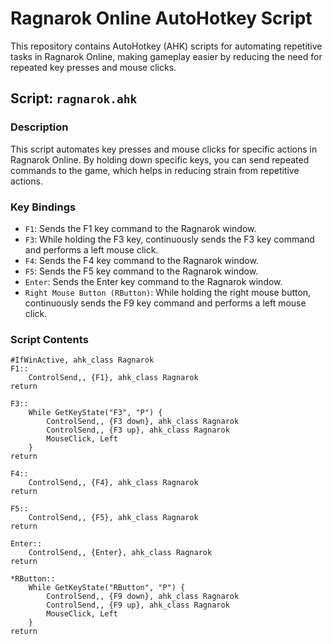 # Ragnarok Online AutoHotkey Script

This repository contains AutoHotkey (AHK) scripts for automating repetitive tasks in Ragnarok Online, making gameplay easier by reducing the need for repeated key presses and mouse clicks.

## Script: `ragnarok.ahk`

### Description

This script automates key presses and mouse clicks for specific actions in Ragnarok Online. By holding down specific keys, you can send repeated commands to the game, which helps in reducing strain from repetitive actions.

### Key Bindings

- `F1`: Sends the F1 key command to the Ragnarok window.
- `F3`: While holding the F3 key, continuously sends the F3 key command and performs a left mouse click.
- `F4`: Sends the F4 key command to the Ragnarok window.
- `F5`: Sends the F5 key command to the Ragnarok window.
- `Enter`: Sends the Enter key command to the Ragnarok window.
- `Right Mouse Button (RButton)`: While holding the right mouse button, continuously sends the F9 key command and performs a left mouse click.

### Script Contents

```ahk
#IfWinActive, ahk_class Ragnarok
F1::
    ControlSend,, {F1}, ahk_class Ragnarok
return

F3::
    While GetKeyState("F3", "P") {
        ControlSend,, {F3 down}, ahk_class Ragnarok
        ControlSend,, {F3 up}, ahk_class Ragnarok
        MouseClick, Left
    }
return

F4::
    ControlSend,, {F4}, ahk_class Ragnarok
return

F5::
    ControlSend,, {F5}, ahk_class Ragnarok
return

Enter::
    ControlSend,, {Enter}, ahk_class Ragnarok
return

*RButton::
    While GetKeyState("RButton", "P") {
        ControlSend,, {F9 down}, ahk_class Ragnarok
        ControlSend,, {F9 up}, ahk_class Ragnarok
        MouseClick, Left
    }
return
